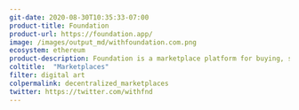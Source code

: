 ```yaml
---
git-date: 2020-08-30T10:35:33-07:00
product-title: Foundation
product-url: https://foundation.app/
image: /images/output_md/withfoundation.com.png
ecosystem: ethereum
product-description: Foundation is a marketplace platform for buying, selling, and trading limited-edition goods.
coltitle:  "Marketplaces"
filter: digital art
colpermalink: decentralized_marketplaces
twitter: https://twitter.com/withfnd
---
```

